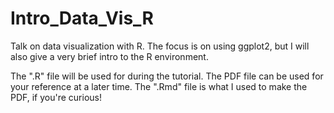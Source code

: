 # Intro_Data_Vis_R

Talk on data visualization with R. The focus is on using ggplot2, but I will also give a very brief intro to the R environment.

The ".R" file will be used for during the tutorial. The PDF file can be used for your reference at a later time. The ".Rmd" file is what I used to make the PDF, if you're curious!
